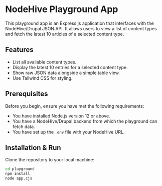# NodeHive Playground App

This playground app is an Express.js application that interfaces with the NodeHive/Drupal JSON:API. It allows users to view a list of content types and fetch the latest 10 articles of a selected content type.

## Features

- List all available content types.
- Display the latest 10 entries for a selected content type.
- Show raw JSON data alongside a simple table view.
- Use Tailwind CSS for styling.

## Prerequisites

Before you begin, ensure you have met the following requirements:

- You have installed Node.js version 12 or above.
- You have a NodeHive/Drupal backend from which the playground can fetch data.
- You have set up the `.env` file with your NodeHive URL.

## Installation & Run

Clone the repository to your local machine:

```bash
cd playground
npm install
node app.cjs
```